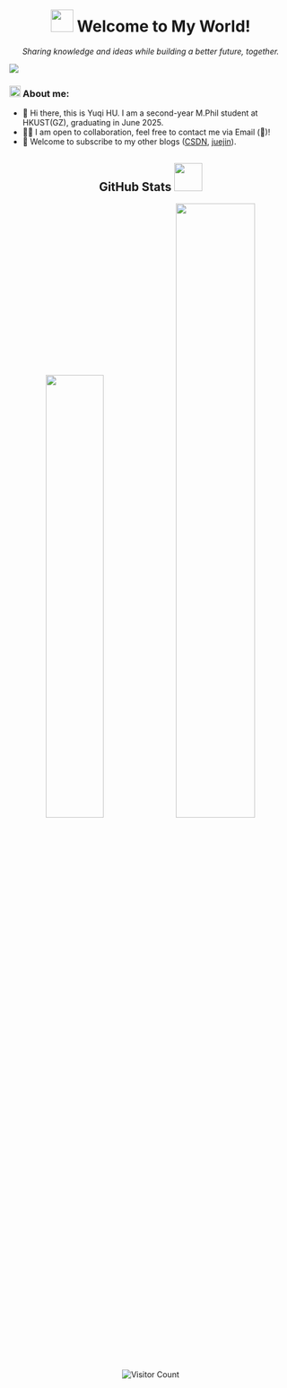 
<h1 align="center"> <img src="https://i.giphy.com/YqFACC5oHsyy3l31k1.gif" width="40" /> Welcome to My World! </h1>

<p align="center">
  <i>Sharing knowledge and ideas while building a better future, together.</i>
</p>


<img src="https://readme-typing-svg.herokuapp.com/?lines=Welcome%20visitors!;I%20am%20Yuqi%20HU!&font=Roboto" />

### <img alt="GIF" src="https://github.com/TheDudeThatCode/TheDudeThatCode/blob/master/Assets/hmm.gif" width="20" /> About me: 

- 👋 Hi there, this is Yuqi HU. I am a second-year M.Phil student at HKUST(GZ), graduating in June 2025.
- 🤝🏻 I am open to collaboration, feel free to contact me via Email (📧)!
- 🌟 Welcome to subscribe to my other blogs ([CSDN](https://blog.csdn.net/qq_45776432), [juejin](https://juejin.cn/user/1416638117190264)).


<h2 align="center">GitHub Stats <img src="https://media.giphy.com/media/mGcNjsfWAjY5AEZNw6/giphy.gif" width="50"></h2>

<p align="center">
  <img src= "https://github-readme-streak-stats.herokuapp.com/?user=ALEEEHU&show_icons=true" width="45%">
  <img src="http://github-profile-summary-cards.vercel.app/api/cards/profile-details?username=ALEEEHU&theme=transparent" width="53%" >
</p>


<p align="center">
  <img src="https://komarev.com/ghpvc/?username=ALEEEHU&color=grey" alt="Visitor Count">
</p>








